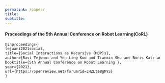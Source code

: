 ```yaml
---
permalink: /paper/
title: 
subtitle: 
---
```


#### Proceedings of the 5th Annual Conference on Robot Learning(CoRL)

```html
@inproceedings{
tejwani2021social,
title={Social Interactions as Recursive {MDP}s},
author={Ravi Tejwani and Yen-Ling Kuo and Tianmin Shu and Boris Katz and Andrei Barbu},
booktitle={5th Annual Conference on Robot Learning },
year={2021},
url={https://openreview.net/forum?id=3HZLte8gMYS}
}
```

<object data="/paper/Social_MDP_CoRL_Full_Paper.pdf" type="application/pdf" width="100%" height="100%"> 
</object>

